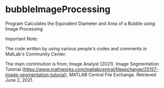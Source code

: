 # bubbleImageProcessing
Program Calculates the Equivalent Diameter and Area of a Bubble using Image Processing 

Important Note:

The code written by using various people's codes and comments in MatLab's Community Center.

The main contrinution is from;
Image Analyst (2021). Image Segmentation Tutorial (https://www.mathworks.com/matlabcentral/fileexchange/25157-image-segmentation-tutorial), MATLAB Central File Exchange. Retrieved June 2, 2021.
